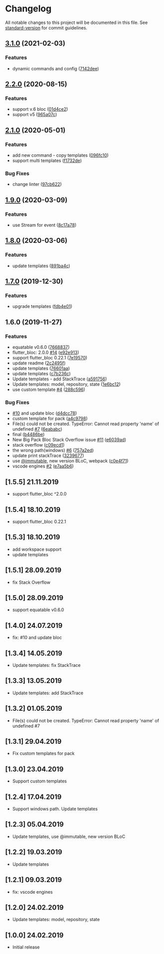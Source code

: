 # Changelog

All notable changes to this project will be documented in this file. See [standard-version](https://github.com/conventional-changelog/standard-version) for commit guidelines.

## [3.1.0](https://github.com/Gorniv/vscode-flutter-files/compare/v2.2.0...v3.1.0) (2021-02-03)


### Features

* dynamic commands and config ([7142dee](https://github.com/Gorniv/vscode-flutter-files/commit/7142dee64d3fac7ab2e4377d8b394952e20265a4))

## [2.2.0](https://github.com/Gorniv/vscode-flutter-files/compare/v2.1.0...v2.2.0) (2020-08-15)


### Features

* support v.6 bloc ([01d4ce2](https://github.com/Gorniv/vscode-flutter-files/commit/01d4ce2dff1e8746e8348661415ddf5f93caf287))
* support v5 ([965a07c](https://github.com/Gorniv/vscode-flutter-files/commit/965a07cdef5a3393bdc398518c397b7a80b6a33f))

## [2.1.0](https://github.com/Gorniv/vscode-flutter-files/compare/v1.9.0...v2.1.0) (2020-05-01)


### Features

* add new command - copy templates ([096fc10](https://github.com/Gorniv/vscode-flutter-files/commit/096fc1085381dce44c1a8a62ed7dc4ee37a3f479))
* support multi templates ([f1732de](https://github.com/Gorniv/vscode-flutter-files/commit/f1732defb9b3b5969e2dfee6673db39de8fce3c0))


### Bug Fixes

* change linter ([97cb622](https://github.com/Gorniv/vscode-flutter-files/commit/97cb6224cbfcd4aa180d278510046f787163ebb8))

## [1.9.0](https://github.com/Gorniv/vscode-flutter-files/compare/v1.8.0...v1.9.0) (2020-03-09)


### Features

* use Stream for event ([8c17a78](https://github.com/Gorniv/vscode-flutter-files/commit/8c17a784a850f58ae72653eaeb7cf6ff8be20fa5))

## [1.8.0](https://github.com/Gorniv/vscode-flutter-files/compare/v1.7.0...v1.8.0) (2020-03-06)


### Features

* update templates ([891ba4c](https://github.com/Gorniv/vscode-flutter-files/commit/891ba4c47cf9eec7e6b4dd5044e29a421ef31f70))

## [1.7.0](https://github.com/Gorniv/vscode-flutter-files/compare/v1.6.0...v1.7.0) (2019-12-30)


### Features

* upgrade templates ([fdb4e01](https://github.com/Gorniv/vscode-flutter-files/commit/fdb4e017ae92a8e3c3acd67cb26f091dd649727b))

## 1.6.0 (2019-11-27)


### Features

* equatable v0.6.0 ([7668837](https://github.com/Gorniv/vscode-flutter-files/commit/7668837bf11dcec55e517a7894713e09de9806e7))
* flutter_bloc: 2.0.0 [#14](https://github.com/Gorniv/vscode-flutter-files/issues/14) ([e92e913](https://github.com/Gorniv/vscode-flutter-files/commit/e92e913644dfed233efd172e4b7a2e2b2f26060c))
* support flutter_bloc 0.22.1 ([7e19570](https://github.com/Gorniv/vscode-flutter-files/commit/7e19570aa02b42dd253a85e394548b30266a2a5a))
* update readme ([2c2495f](https://github.com/Gorniv/vscode-flutter-files/commit/2c2495ff0ac4b04b2a2ee839d5e8b22b1ee1e5f2))
* update templates ([76601aa](https://github.com/Gorniv/vscode-flutter-files/commit/76601aaf1cf0433853719ab40b743470fb74221a))
* update templates ([c7b236c](https://github.com/Gorniv/vscode-flutter-files/commit/c7b236c2c4f7ecb4bcec2e5aa77b5ab6cfbb32f1))
* Update templates - add StackTrace ([a591756](https://github.com/Gorniv/vscode-flutter-files/commit/a591756e024e428df05d6aea911511ee0f4184fc))
* Update templates: model, repository, state ([1e6bc12](https://github.com/Gorniv/vscode-flutter-files/commit/1e6bc128dcce4c87f48230e1327c15e86d07da4c))
* use custom template [#4](https://github.com/Gorniv/vscode-flutter-files/issues/4) ([288c596](https://github.com/Gorniv/vscode-flutter-files/commit/288c596979c1a837c9bd2f0970b0d8a3710ab727))


### Bug Fixes

* [#10](https://github.com/Gorniv/vscode-flutter-files/issues/10) and update bloc ([d4dcc78](https://github.com/Gorniv/vscode-flutter-files/commit/d4dcc78f8e5d136c5fda85f38252ef91dc47efc2))
* custom template for pack ([a4c9798](https://github.com/Gorniv/vscode-flutter-files/commit/a4c97983845714f29d41f0a2cf12b53d2caac447))
* File(s) could not be created. TypeError: Cannot read property 'name' of undefined [#7](https://github.com/Gorniv/vscode-flutter-files/issues/7) ([6eababc](https://github.com/Gorniv/vscode-flutter-files/commit/6eababc607c93e3ca866cdbe6acf0b435e69d766))
* final ([b4486be](https://github.com/Gorniv/vscode-flutter-files/commit/b4486beb04c5ce6aecf3b48770a84f5f90a55387))
* New Big Pack Bloc Stack Overflow issue [#11](https://github.com/Gorniv/vscode-flutter-files/issues/11) ([e6039ad](https://github.com/Gorniv/vscode-flutter-files/commit/e6039ade1d74fa5b058d4552c9229499dfc710a8))
* stack overflow ([c09ecd1](https://github.com/Gorniv/vscode-flutter-files/commit/c09ecd161a4bab58c37536bf0adf9b9e63910c1f))
* the wrong path(windows) [#6](https://github.com/Gorniv/vscode-flutter-files/issues/6) ([757a2ed](https://github.com/Gorniv/vscode-flutter-files/commit/757a2ed09fb6eeeb9d70cb789fc47e9139244609))
* update print stackTrace ([3239677](https://github.com/Gorniv/vscode-flutter-files/commit/3239677345961595b38bf0ae30b18c89bbae5b8c))
* use [@immutable](https://github.com/immutable), new version BLoC, webpack ([c0e4f71](https://github.com/Gorniv/vscode-flutter-files/commit/c0e4f71fa9314f9881550c8d69416fc286d3c875))
* vscode engines [#2](https://github.com/Gorniv/vscode-flutter-files/issues/2) ([e7aa5b6](https://github.com/Gorniv/vscode-flutter-files/commit/e7aa5b618c923f333f4b026c946bdd33735db9ce))

## [1.5.5] 21.11.2019

- support flutter_bloc ^2.0.0

## [1.5.4] 18.10.2019

- support flutter_bloc 0.22.1

## [1.5.3] 18.10.2019

- add workspace support
- update templates

## [1.5.1] 28.09.2019

- fix Stack Overflow

## [1.5.0] 28.09.2019

- support equatable v0.6.0

## [1.4.0] 24.07.2019

- fix: #10 and update bloc

## [1.3.4] 14.05.2019

- Update templates: fix StackTrace

## [1.3.3] 13.05.2019

- Update templates: add StackTrace

## [1.3.2] 01.05.2019

- File(s) could not be created. TypeError: Cannot read property 'name' of undefined #7

## [1.3.1] 29.04.2019

- Fix custom templates for pack

## [1.3.0] 23.04.2019

- Support custom templates

## [1.2.4] 17.04.2019

- Support windows path. Update templates

## [1.2.3] 05.04.2019

- Update templates, use @immutable, new version BLoC

## [1.2.2] 19.03.2019

- Update templates

## [1.2.1] 09.03.2019

- fix: vscode engines

## [1.2.0] 24.02.2019

- Update templates: model, repository, state

## [1.0.0] 24.02.2019

- Initial release
